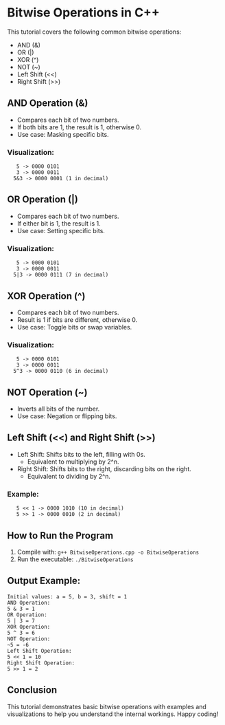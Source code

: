 # Bitwise Operations in C++

This tutorial covers the following common bitwise operations:
- AND (&)
- OR (|)
- XOR (^)
- NOT (~)
- Left Shift (<<)
- Right Shift (>>)

## AND Operation (&)
- Compares each bit of two numbers.
- If both bits are 1, the result is 1, otherwise 0.
- Use case: Masking specific bits.

### Visualization:
```
   5 -> 0000 0101
   3 -> 0000 0011
  5&3 -> 0000 0001 (1 in decimal)
```

## OR Operation (|)
- Compares each bit of two numbers.
- If either bit is 1, the result is 1.
- Use case: Setting specific bits.

### Visualization:
```
   5 -> 0000 0101
   3 -> 0000 0011
  5|3 -> 0000 0111 (7 in decimal)
```

## XOR Operation (^)
- Compares each bit of two numbers.
- Result is 1 if bits are different, otherwise 0.
- Use case: Toggle bits or swap variables.

### Visualization:
```
   5 -> 0000 0101
   3 -> 0000 0011
  5^3 -> 0000 0110 (6 in decimal)
```

## NOT Operation (~)
- Inverts all bits of the number.
- Use case: Negation or flipping bits.

## Left Shift (<<) and Right Shift (>>)
- Left Shift: Shifts bits to the left, filling with 0s.
  - Equivalent to multiplying by 2^n.
- Right Shift: Shifts bits to the right, discarding bits on the right.
  - Equivalent to dividing by 2^n.

### Example:
```
   5 << 1 -> 0000 1010 (10 in decimal)
   5 >> 1 -> 0000 0010 (2 in decimal)
```

## How to Run the Program
1. Compile with: `g++ BitwiseOperations.cpp -o BitwiseOperations`
2. Run the executable: `./BitwiseOperations`

## Output Example:
```
Initial values: a = 5, b = 3, shift = 1
AND Operation:
5 & 3 = 1
OR Operation:
5 | 3 = 7
XOR Operation:
5 ^ 3 = 6
NOT Operation:
~5 = -6
Left Shift Operation:
5 << 1 = 10
Right Shift Operation:
5 >> 1 = 2
```

## Conclusion
This tutorial demonstrates basic bitwise operations with examples and visualizations to help you understand the internal workings. Happy coding!

